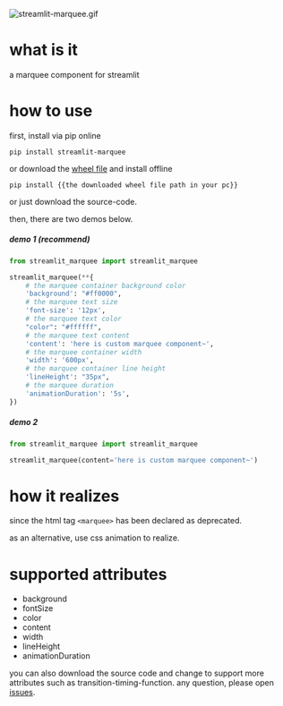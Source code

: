 ![streamlit-marquee.gif](https://s2.loli.net/2022/10/09/Pxe3rL5CKoXJOMp.gif)

# what is it

a marquee component for streamlit

# how to use

first, install via pip online
```
pip install streamlit-marquee
```

or download the [wheel file](https://pypi.org/project/streamlit-marquee/#files) and install offline

``
pip install {{the downloaded wheel file path in your pc}}
``

or just download the source-code.

then, there are two demos below.

##### demo 1 (recommend)

```python
from streamlit_marquee import streamlit_marquee

streamlit_marquee(**{
    # the marquee container background color
    'background': "#ff0000",
    # the marquee text size
    'font-size': '12px',
    # the marquee text color
    "color": "#ffffff",
    # the marquee text content
    'content': 'here is custom marquee component~',
    # the marquee container width
    'width': '600px',
    # the marquee container line height
    'lineHeight': "35px",
    # the marquee duration
    'animationDuration': '5s',
})
```

##### demo 2

```python
from streamlit_marquee import streamlit_marquee

streamlit_marquee(content='here is custom marquee component~')
```

# how it realizes

since the html tag `<marquee>` has been declared as deprecated.

as an alternative, use css animation to realize.


# supported attributes

* background
* fontSize
* color
* content
* width
* lineHeight
* animationDuration

you can also download the source code and change to support more attributes such as transition-timing-function.
any question, please open [issues](https://github.com/inspurer/streamlit-marquee/issues).
